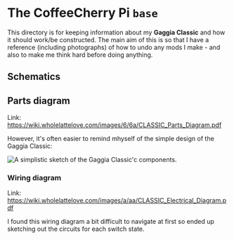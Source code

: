 # The CoffeeCherry Pi `base`

This directory is for keeping information about my **Gaggia Classic** and how it should work/be constructed.
The main aim of this is so that I have a reference (including photographs) of how to undo any mods I make - and also to make me think hard before doing anything.

## Schematics

## Parts diagram

Link: https://wiki.wholelattelove.com/images/6/6a/CLASSIC_Parts_Diagram.pdf

However, it's often easier to remind mhyself of the simple design of the Gaggia Classic:

![A simplistic sketch of the Gaggia Classic'c components.](/assets/sketch.svg)

### Wiring diagram

Link: https://wiki.wholelattelove.com/images/a/aa/CLASSIC_Electrical_Diagram.pdf

I found this wiring diagram a bit difficult to navigate at first so ended up sketching out the circuits for each switch state.